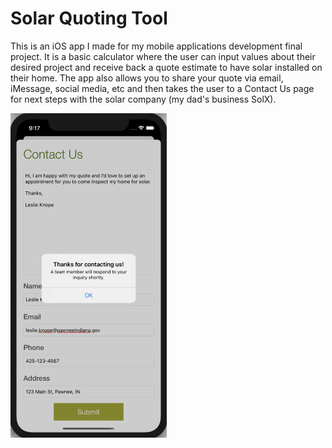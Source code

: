 # Solar Quoting Tool

This is an iOS app I made for my mobile applications development final project. It is a basic calculator where the user can input values about their desired project and receive back a quote estimate to have solar installed on their home. The app also allows you to share your quote via email, iMessage, social media, etc and then takes the user to a Contact Us page for next steps with the solar company (my dad's business SolX). 

<img src="SolarQuotingTool-contact-us.png" width="250" />
